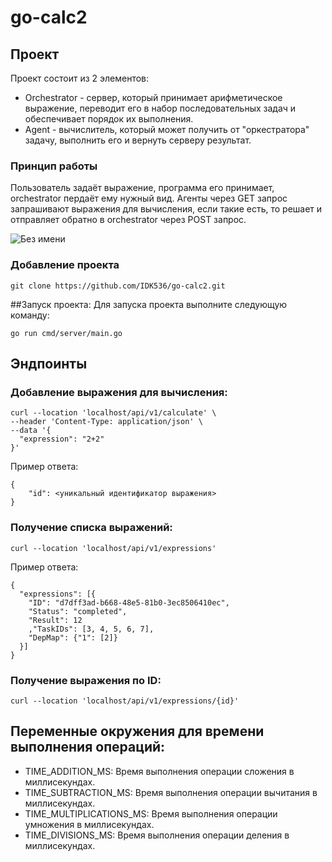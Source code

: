# go-calc2

## Проект
Проект состоит из 2 элементов:
* Orchestrator - сервер, который принимает арифметическое выражение, переводит его в набор последовательных задач и обеспечивает порядок их выполнения.
* Agent - вычислитель, который может получить от "оркестратора" задачу, выполнить его и вернуть серверу результат.

### Принцип работы
Пользователь задаёт выражение, программа его принимает, orchestrator пердаёт ему нужный вид. Агенты через GET запрос запрашивают выражения для вычисления, если такие есть, то решает и отправляет обратно в orchestrator через POST запрос.

![Без имени](https://github.com/user-attachments/assets/898f6bb0-2385-420f-b0a6-2d0f9f0efb8f)

### Добавление проекта
```
git clone https://github.com/IDK536/go-calc2.git
```

##Запуск проекта:
Для запуска проекта выполните следующую команду:

```
go run cmd/server/main.go
```

## Эндпоинты

### Добавление выражения для вычисления:

```
curl --location 'localhost/api/v1/calculate' \
--header 'Content-Type: application/json' \
--data '{
  "expression": "2+2"
}'
```
Пример ответа:
```
{
    "id": <уникальный идентификатор выражения>
}
```

### Получение списка выражений:

```
curl --location 'localhost/api/v1/expressions'
```
Пример ответа:
```
{
  "expressions": [{
    "ID": "d7dff3ad-b668-48e5-81b0-3ec8506410ec",
    "Status": "completed",
    "Result": 12
    ,"TaskIDs": [3, 4, 5, 6, 7],
    "DepMap": {"1": [2]}
  }]
}
```

### Получение выражения по ID:

```
curl --location 'localhost/api/v1/expressions/{id}'
```

## Переменные окружения для времени выполнения операций:
* TIME_ADDITION_MS: Время выполнения операции сложения в миллисекундах.
* TIME_SUBTRACTION_MS: Время выполнения операции вычитания в миллисекундах.
* TIME_MULTIPLICATIONS_MS: Время выполнения операции умножения в миллисекундах.
* TIME_DIVISIONS_MS: Время выполнения операции деления в миллисекундах.


